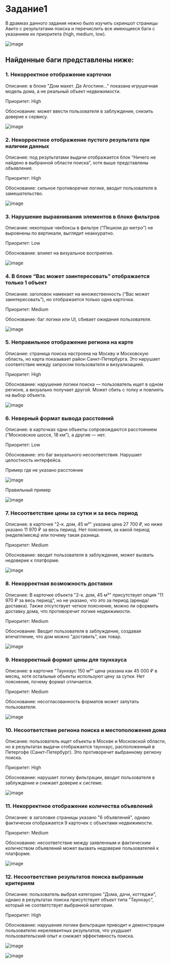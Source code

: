 # Задание1  

В драмках данного задания  нежно было изучить скриншот страницы Авито с результатами поиска и перечислить все имеющиеся баги с указанием их приоритета (high, medium, low).

![image](https://github.com/user-attachments/assets/060bad4e-a024-4191-bb7a-f02b68e0263d)

## Найденные баги представлены ниже:

### 1. Некорректное отображение карточки

Описание: в блоке "Дом макет. Де Агостини..." показана игрушечная модель дома, а не реальный объект недвижимости.

Приоритет: High

Обоснование: может ввести пользователя в заблуждение, снизить доверие к сервису.

![image](https://github.com/user-attachments/assets/4cceb694-02dc-4c4b-b61b-4f61fe401833)


### 2. Некорректное отображение пустого результата при наличии данных

Описание: под результатами выдачи отображается блок “Ничего не найдено в выбранной области поиска”, хотя выше представлены объявления.

Приоритет: High

Обоснование: сильное противоречие логике, вводит пользователя в замешательство. 

![image](https://github.com/user-attachments/assets/6edf2fff-9034-4000-ab5c-46343e34791b)


### 3. Нарушение выравнивания элементов в блоке фильтров

Описание: некоторые чекбоксы в фильтре (“Пешком до метро”) не выровнены по вертикали, выглядит неаккуратно.

Приоритет: Low

Обоснование: влияет на визуальное восприятие.

![image](https://github.com/user-attachments/assets/ecf1af47-62c7-4f04-ae88-e9c8a3029678)

### 4. В блоке “Вас может заинтересовать” отображается только 1 объект


Описание: заголовок намекает на множественность (“Вас может заинтересовать”), но отображается только одна карточка.

Приоритет: Medium

Обоснование: баг логики или UI, сбивает ожидания пользователя.

![image](https://github.com/user-attachments/assets/abbfee64-cc00-4029-b7fb-8735ba400ffd)


### 5. Неправильное отображение региона на карте

Описание: страница поиска настроена на Москву и Московскую область, но карта показывает район Санкт-Петербурга. Это нарушает соответствие между запросом пользователя и визуализацией.

Приоритет: High

Обоснование: нарушение логики поиска — пользователь ищет в одном регионе, а визуально получает другой. Может сбить с толку и повлиять на выбор объекта.

![image](https://github.com/user-attachments/assets/285b1583-cc3b-436c-b145-97e475704bd0)


### 6. Неверный формат вывода расстояний

Описание: в карточках одни объекты сопровождаются расстоянием (“Московское шоссе, 18 км”), а другие — нет.

Приоритет: Low

Обоснование: это баг визуального несоответствия. Нарушает целостность интерфейса.

Пример где не указано расстояние

![image](https://github.com/user-attachments/assets/7ce3476a-e9ea-4099-a033-354ce0ebde1c)

Правильный пример

![image](https://github.com/user-attachments/assets/cc5a6d67-c9c5-4099-8470-cb533f7c0555)


### 7. Несоответствие цены за сутки и за весь период

Описание: в карточке "2-к. дом, 45 м²" указана цена 27 700 ₽, но ниже указано 11 970 ₽ за весь период. Нет пояснения, за какой период (неделя/месяц) или почему такая разница.

Приоритет: Medium

Обоснование: вводит пользователя в заблуждение, может вызвать недоверие к платформе.

![image](https://github.com/user-attachments/assets/9b80a5a4-27bf-44ef-8b9b-95fb9c2f5f67)


### 8. Некорректная возможность доставки

Описание: В карточке объекта "2-к. дом, 45 м²" присутствует опция "11 970 ₽ за весь период", но не указано, что это за период (аренда/доставка). Также отсутствует четкое пояснение, можно ли оформить доставку дома, что противоречит логике недвижимости.

Приоритет: Medium

Обоснование: Вводит пользователя в заблуждение, создавая впечатление, что дом можно "доставить", как товар.

![image](https://github.com/user-attachments/assets/8f39d52b-79d6-4e34-afb4-5898b9815a60)


### 9. Некорректный формат цены для таунхауса

Описание: в карточке "Таунхаус 150 м²" цена указана как 45 000 ₽ в месяц, хотя остальные объекты используют цену за сутки. Нет пояснения, почему формат отличается.

Приоритет: Medium

Обоснование: несогласованность форматов может запутать пользователя.

![image](https://github.com/user-attachments/assets/67f61d57-c63e-49ee-9488-90b3ef7ab6a2)


### 10. Несоответствие региона поиска и местоположения дома

Описание: пользователь ищет объекты в Москве и Московской области, но в результатах выдачи отображается таунхаус, расположенный в Петергофе (Санкт-Петербург). Это противоречит выбранному региону поиска.

Приоритет: High

Обоснование: нарушает логику фильтрации, вводит пользователя в заблуждение и снижает доверие к системе.

![image](https://github.com/user-attachments/assets/a92827f8-21e1-4354-81ed-a3daf37807ef)

### 11. Некорректное отображение количества объявлений

Описание: в заголовке страницы указано "6 объявлений", однако фактически отображается 9 карточек с объектами недвижимости. 

Приоритет: Medium

Обоснование: несоответствие между заявленным и фактическим количеством объявлений может вызвать недоверие пользователей к платформе.

![image](https://github.com/user-attachments/assets/7dae417e-ede9-4ba4-8b9c-cc7050a5e974)


### 12. Несоответствие результатов поиска выбранным критериям

Описание: пользователь выбрал категорию "Дома, дачи, коттеджи", однако в результатах поиска присутствует объект типа "Таунхаус", который не соответствует выбранной категории.

Приоритет: High

Обоснование: нарушение логики фильтрации приводит к демонстрации пользователю нерелевантных результатов, что ухудшает пользовательский опыт и снижает эффективность поиска.

![image](https://github.com/user-attachments/assets/8df5e396-3f3c-4464-b8fb-5c3b61fcdf2c)

![image](https://github.com/user-attachments/assets/76a2bc38-2b34-4ed4-899e-f7157c7727ae)












